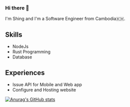 ### Hi there 👋

I'm Shing and I'm a Software Engineer from Cambodia🇰🇭.  

## Skills
* NodeJs
* Rust Programming
* Database

## Experiences
* Issue API for Mobile and Web app
* Configure and Hosting website

[![Anurag's GitHub stats](https://github-readme-stats.vercel.app/api?username=shenshing)](https://github.com/anuraghazra/github-readme-stats)
